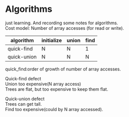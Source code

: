 # Algorithms
just learning. And recording some notes for algorithms.  
Cost model: Number of array accesses (for read or write).  

algorithm  | initialize | union | find |
--------- | --------| ---------| ---------|
quick-find  | N | N | 1 | 
quick-union | N | N | N |

quick_find:order of growth of number of array accesses.

Quick-find defect  
Union too expensive(N array access)  
Trees are flat, but too expensive to keep them flat.  

Quick-union defect  
Trees can get tall.  
Find too expensive(could by N array accessed).  
